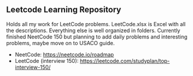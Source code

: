 ## Leetcode Learning Repository

Holds all my work for LeetCode problems. LeetCode.xlsx is Excel with all the descriptions. Everything else is well organized in folders. Currently finished NeetCode 150 but planning to add daily problems and interesting problems, maybe move on to USACO guide.

- NeetCode: https://neetcode.io/roadmap
- LeetCode (interview 150): https://leetcode.com/studyplan/top-interview-150/
